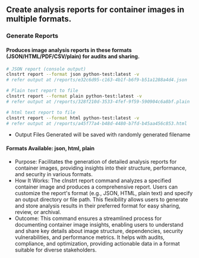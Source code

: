 ## Create analysis reports for container images in multiple formats.

### Generate Reports

#### Produces image analysis reports in these formats (JSON/HTML/PDF/CSV/plain) for audits and sharing.

```bash
# JSON report (console output)
clnstrt report --format json python-test:latest -v
# refer output at /reports/e32c6d95-c163-4b1f-b6f9-b51a1288a4d4.json

# Plain text report to file
clnstrt report --format plain python-test:latest -v
# refer output at /reports/328f210d-3533-4fef-9f59-590904c6a8bf.plain

# html text report to file
clnstrt report --format html python-test:latest -v
# refer output at /reports/a45f77a4-b48d-4480-b7fd-b45aa456c853.html

```

- Output Files Generated will be saved with randomly generated filename

#### Formats Available: json, html, plain


- Purpose: Facilitates the generation of detailed analysis reports for container images, providing insights into their structure, performance, and security in various formats.
- How It Works: The clnstrt report command analyzes a specified container image and produces a comprehensive report. Users can customize the report's format (e.g., JSON, HTML, plain text) and specify an output directory or file path. This flexibility allows users to generate and store analysis results in their preferred format for easy sharing, review, or archival.
- Outcome: This command ensures a streamlined process for documenting container image insights, enabling users to understand and share key details about image structure, dependencies, security vulnerabilities, and performance metrics. It helps with audits, compliance, and optimization, providing actionable data in a format suitable for diverse stakeholders.